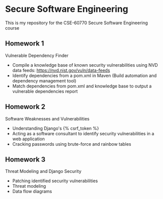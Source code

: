 # Secure Software Engineering

This is my repository for the CSE-60770 Secure Software Engineering course

## Homework 1
Vulnerable Dependency Finder
- Compile a knowledge base of known security vulnerabilities using NVD data feeds: https://nvd.nist.gov/vuln/data-feeds
- Identify dependencies from a pom.xml in Maven (Build automation and dependency management tool)
- Match dependencies from pom.xml and knowledge base to output a vulnerable dependencies report

## Homework 2
Software Weaknesses and Vulnerabilities
- Understanding Django's {% csrf_token %}
- Acting as a software consultant to identify security vulnerabilities in a web application
- Cracking passwords using brute-force and rainbow tables

## Homework 3
Threat Modeling and Django Security
- Patching identified security vulnerabilities
- Threat modeling
- Data flow diagrams
